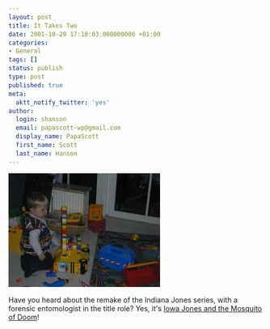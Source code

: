 ```yaml
---
layout: post
title: It Takes Two
date: 2001-10-29 17:10:03.000000000 +01:00
categories:
- General
tags: []
status: publish
type: post
published: true
meta:
  aktt_notify_twitter: 'yes'
author:
  login: shanson
  email: papascott-wp@gmail.com
  display_name: PapaScott
  first_name: Scott
  last_name: Hanson
---
```

<p><img src="/wordpress/wp-content/uploads/2001/10/crhtower.jpg" height="225" width="300" border="0" alt="crhtower.jpg: " /></p>
<p>Have you heard about the remake of the Indiana Jones series, with a  forensic entomologist in the title role? Yes, it's <a href="http://iowa.weblogger.com/2001/10/29">Iowa Jones and the Mosquito of Doom</a>!</p>
